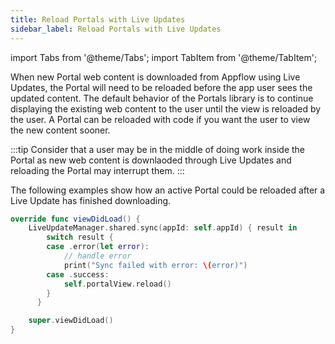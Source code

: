 ```yaml
---
title: Reload Portals with Live Updates
sidebar_label: Reload Portals with Live Updates
---
```


import Tabs from '@theme/Tabs';
import TabItem from '@theme/TabItem';

When new Portal web content is downloaded from Appflow using Live Updates, the Portal will need to be reloaded before the app user sees the updated content. The default behavior of the Portals library is to continue displaying the existing web content to the user until the view is reloaded by the user. A Portal can be reloaded with code if you want the user to view the new content sooner.

:::tip
Consider that a user may be in the middle of doing work inside the Portal as new web content is downlaoded through Live Updates and reloading the Portal may interrupt them.
:::

The following examples show how an active Portal could be reloaded after a Live Update has finished downloading.

```swift title="ViewController.swift"
override func viewDidLoad() {
    LiveUpdateManager.shared.sync(appId: self.appId) { result in
        switch result {
        case .error(let error):
            // handle error
            print("Sync failed with error: \(error)")
        case .success:
            self.portalView.reload()
        }
      }

    super.viewDidLoad()
}
```
